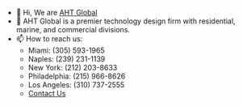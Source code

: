 - 👋 Hi, We are [AHT Global](https://ahtglobal.com/)
- 👀 AHT Global is a premier technology design firm with residential, marine, and commercial divisions.
- 📫 How to reach us: 
  - Miami: (305) 593-1965
  - Naples: (239) 231-1139
  - New York: (212) 203-8633
  - Philadelphia: (215) 966-8626
  - Los Angeles: (310) 737-2555
  - [Contact Us](https://ahtglobal.com/contact/)

<!---
support-ahtglobal/support-ahtglobal is a ✨ special ✨ repository because its `README.md` (this file) appears on your GitHub profile.
You can click the Preview link to take a look at your changes.
--->
